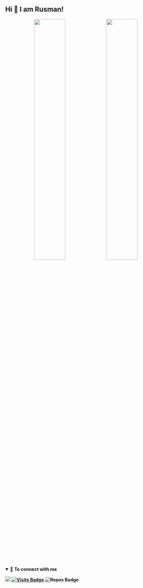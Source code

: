 ## Hi 👋 I am Rusman!
<center>
 <img width="44%" src="https://github-readme-stats.vercel.app/api?username=rtechnos&&show_icons=true&title_color=79ff97&icon_color=63a2ff&text_color=ffffff&bg_color=151515&hide=contribs"/>
<img width="44%" src="https://github-readme-stats.vercel.app/api/top-langs/?username=rtechnos&title_color=79ff97&icon_color=63a2ff&text_color=ffffff&bg_color=151515&hide=css%2Chtml&layout=compact" /></center>
<details open>

<summary>🤝 <b>To connect with me<b></summary>

<p align = "center">
  


[<img src = "https://img.shields.io/badge/instagram-%23E4405F.svg?&style=for-the-badge&logo=instagram&logoColor=white">](https://www.instagram.com/rusman_toby/)
[![Visits Badge](https://badges.pufler.dev/visits/RTechnoS/RTechnoS?style=for-the-badge&color=blue)](https://github.com/RTechnoS/RTechnoS)
![Repos Badge](https://badges.pufler.dev/repos/RTechnoS?style=for-the-badge&color=red)

</p>

</details>
